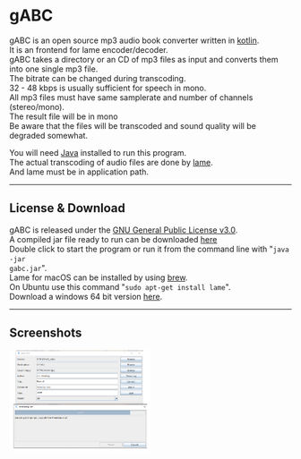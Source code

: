 # gABC
gABC is an open source mp3 audio book converter written in [kotlin](https://kotlinlang.org).<br />
It is an frontend for lame encoder/decoder.<br />
gABC takes a directory or an CD of mp3 files as input and converts them into one single mp3 file.<br />
The bitrate can be changed during transcoding.<br />
32 - 48 kbps is usually sufficient for speech in mono.<br />
All mp3 files must have same samplerate and number of channels (stereo/mono).<br />
The result file will be in mono<br />
Be aware that the files will be transcoded and sound quality will be degraded somewhat.<br />

You will need [Java](http://java.com) installed to run this program.<br />
The actual transcoding of audio files are done by [lame](http://lame.sourceforge.net).<br />
And lame must be in application path.<br />

<hr>

## License & Download
gABC is released under the [GNU General Public License v3.0](LICENSE).<br />
A compiled jar file ready to run can be downloaded [here](bin/gabc.jar)<br />
Double click to start the program or run it from the command line with "<code>java -jar gabc.jar</code>".<br />
Lame for macOS can be installed by using [brew](http://brew.sh).<br />
On Ubuntu use this command "<code>sudo apt-get install lame</code>".<br />
Download a windows 64 bit version [here](bin/lame_win64.zip).<br />

<hr>

## Screenshots
<img src="bin/gabc.png" width="50%" height="50%"/>
